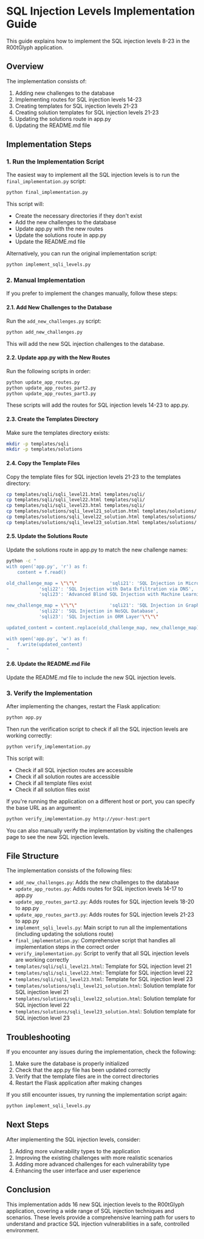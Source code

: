 # SQL Injection Levels Implementation Guide

This guide explains how to implement the SQL injection levels 8-23 in the R00tGlyph application.

## Overview

The implementation consists of:
1. Adding new challenges to the database
2. Implementing routes for SQL injection levels 14-23
3. Creating templates for SQL injection levels 21-23
4. Creating solution templates for SQL injection levels 21-23
5. Updating the solutions route in app.py
6. Updating the README.md file

## Implementation Steps

### 1. Run the Implementation Script

The easiest way to implement all the SQL injection levels is to run the `final_implementation.py` script:

```bash
python final_implementation.py
```

This script will:
- Create the necessary directories if they don't exist
- Add the new challenges to the database
- Update app.py with the new routes
- Update the solutions route in app.py
- Update the README.md file

Alternatively, you can run the original implementation script:

```bash
python implement_sqli_levels.py
```

### 2. Manual Implementation

If you prefer to implement the changes manually, follow these steps:

#### 2.1. Add New Challenges to the Database

Run the `add_new_challenges.py` script:

```bash
python add_new_challenges.py
```

This will add the new SQL injection challenges to the database.

#### 2.2. Update app.py with the New Routes

Run the following scripts in order:

```bash
python update_app_routes.py
python update_app_routes_part2.py
python update_app_routes_part3.py
```

These scripts will add the routes for SQL injection levels 14-23 to app.py.

#### 2.3. Create the Templates Directory

Make sure the templates directory exists:

```bash
mkdir -p templates/sqli
mkdir -p templates/solutions
```

#### 2.4. Copy the Template Files

Copy the template files for SQL injection levels 21-23 to the templates directory:

```bash
cp templates/sqli/sqli_level21.html templates/sqli/
cp templates/sqli/sqli_level22.html templates/sqli/
cp templates/sqli/sqli_level23.html templates/sqli/
cp templates/solutions/sqli_level21_solution.html templates/solutions/
cp templates/solutions/sqli_level22_solution.html templates/solutions/
cp templates/solutions/sqli_level23_solution.html templates/solutions/
```

#### 2.5. Update the Solutions Route

Update the solutions route in app.py to match the new challenge names:

```bash
python -c "
with open('app.py', 'r') as f:
    content = f.read()

old_challenge_map = \"\"\"            'sqli21': 'SQL Injection in Microservices',
            'sqli22': 'SQL Injection with Data Exfiltration via DNS',
            'sqli23': 'Advanced Blind SQL Injection with Machine Learning Bypass'\"\"\"

new_challenge_map = \"\"\"            'sqli21': 'SQL Injection in GraphQL API',
            'sqli22': 'SQL Injection in NoSQL Database',
            'sqli23': 'SQL Injection in ORM Layer'\"\"\"

updated_content = content.replace(old_challenge_map, new_challenge_map)

with open('app.py', 'w') as f:
    f.write(updated_content)
"
```

#### 2.6. Update the README.md File

Update the README.md file to include the new SQL injection levels.

### 3. Verify the Implementation

After implementing the changes, restart the Flask application:

```bash
python app.py
```

Then run the verification script to check if all the SQL injection levels are working correctly:

```bash
python verify_implementation.py
```

This script will:
- Check if all SQL injection routes are accessible
- Check if all solution routes are accessible
- Check if all template files exist
- Check if all solution files exist

If you're running the application on a different host or port, you can specify the base URL as an argument:

```bash
python verify_implementation.py http://your-host:port
```

You can also manually verify the implementation by visiting the challenges page to see the new SQL injection levels.

## File Structure

The implementation consists of the following files:

- `add_new_challenges.py`: Adds the new challenges to the database
- `update_app_routes.py`: Adds routes for SQL injection levels 14-17 to app.py
- `update_app_routes_part2.py`: Adds routes for SQL injection levels 18-20 to app.py
- `update_app_routes_part3.py`: Adds routes for SQL injection levels 21-23 to app.py
- `implement_sqli_levels.py`: Main script to run all the implementations (including updating the solutions route)
- `final_implementation.py`: Comprehensive script that handles all implementation steps in the correct order
- `verify_implementation.py`: Script to verify that all SQL injection levels are working correctly
- `templates/sqli/sqli_level21.html`: Template for SQL injection level 21
- `templates/sqli/sqli_level22.html`: Template for SQL injection level 22
- `templates/sqli/sqli_level23.html`: Template for SQL injection level 23
- `templates/solutions/sqli_level21_solution.html`: Solution template for SQL injection level 21
- `templates/solutions/sqli_level22_solution.html`: Solution template for SQL injection level 22
- `templates/solutions/sqli_level23_solution.html`: Solution template for SQL injection level 23

## Troubleshooting

If you encounter any issues during the implementation, check the following:

1. Make sure the database is properly initialized
2. Check that the app.py file has been updated correctly
3. Verify that the template files are in the correct directories
4. Restart the Flask application after making changes

If you still encounter issues, try running the implementation script again:

```bash
python implement_sqli_levels.py
```

## Next Steps

After implementing the SQL injection levels, consider:

1. Adding more vulnerability types to the application
2. Improving the existing challenges with more realistic scenarios
3. Adding more advanced challenges for each vulnerability type
4. Enhancing the user interface and user experience

## Conclusion

This implementation adds 16 new SQL injection levels to the R00tGlyph application, covering a wide range of SQL injection techniques and scenarios. These levels provide a comprehensive learning path for users to understand and practice SQL injection vulnerabilities in a safe, controlled environment.
